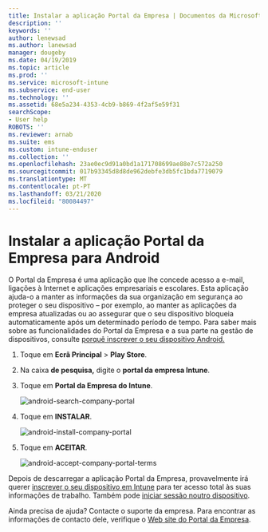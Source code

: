 ```yaml
---
title: Instalar a aplicação Portal da Empresa | Documentos da Microsoft
description: ''
keywords: ''
author: lenewsad
ms.author: lanewsad
manager: dougeby
ms.date: 04/19/2019
ms.topic: article
ms.prod: ''
ms.service: microsoft-intune
ms.subservice: end-user
ms.technology: ''
ms.assetid: 68e5a234-4353-4cb9-b869-4f2af5e59f31
searchScope:
- User help
ROBOTS: ''
ms.reviewer: arnab
ms.suite: ems
ms.custom: intune-enduser
ms.collection: ''
ms.openlocfilehash: 23ae0ec9d91a0bd1a171708699ae88e7c572a250
ms.sourcegitcommit: 017b93345d8d8de962debfe3db5fc1bda7719079
ms.translationtype: MT
ms.contentlocale: pt-PT
ms.lasthandoff: 03/21/2020
ms.locfileid: "80084497"
---
```

# <a name="install-the-company-portal-app-for-android"></a>Instalar a aplicação Portal da Empresa para Android

O Portal da Empresa é uma aplicação que lhe concede acesso a e-mail, ligações à Internet e aplicações empresariais e escolares. Esta aplicação ajuda-o a manter as informações da sua organização em segurança ao proteger o seu dispositivo – por exemplo, ao manter as aplicações da empresa atualizadas ou ao assegurar que o seu dispositivo bloqueia automaticamente após um determinado período de tempo. Para saber mais sobre as funcionalidades do Portal da Empresa e a sua parte na gestão de dispositivos, consulte [porquê inscrever o seu dispositivo Android.](why-enroll-android-device.md)  

1. Toque em **Ecrã Principal** > **Play Store**.

2. Na caixa **de pesquisa,** digite o **portal da empresa Intune**.  

3. Toque em **Portal da Empresa do Intune**.

    ![android-search-company-portal](./media/and-cpinstall-1-search-cp.png)

4. Toque em **INSTALAR**.

    ![android-install-company-portal](./media/and-cpinstall-2-install.png)

5. Toque em **ACEITAR**.

    ![android-accept-company-portal-terms](./media/and-cpinstall-3-cp-accept.png)

Depois de descarregar a aplicação Portal da Empresa, provavelmente irá querer [inscrever o seu dispositivo em Intune](enroll-device-android-company-portal.md) para ter acesso total às suas informações de trabalho. Também pode [iniciar sessão noutro dispositivo](https://docs.microsoft.com/mem/intune/user-help/sign-in-to-the-company-portal#sign-in-from-another-device).  

Ainda precisa de ajuda? Contacte o suporte da empresa. Para encontrar as informações de contacto dele, verifique o [Web site do Portal da Empresa](https://go.microsoft.com/fwlink/?linkid=2010980).
